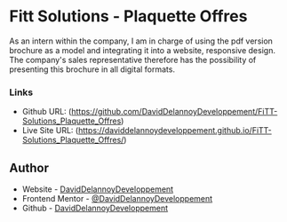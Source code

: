 # Fitt Solutions - Plaquette Offres

As an intern within the company, I am in charge of using the pdf version brochure as a model and integrating it into a website, responsive design. The company's sales representative therefore has the possibility of presenting this brochure in all digital formats.

### Links

- Github URL: (https://github.com/DavidDelannoyDeveloppement/FiTT-Solutions_Plaquette_Offres)
- Live Site URL: (https://daviddelannoydeveloppement.github.io/FiTT-Solutions_Plaquette_Offres/)

## Author

- Website - [DavidDelannoyDeveloppement](https://daviddelannoydeveloppement.github.io/DDD/index.html)
- Frontend Mentor - [@DavidDelannoyDeveloppement](https://www.frontendmentor.io/profile/DavidDelannoyDeveloppement)
- Github - [DavidDelannoyDeveloppement](https://github.com/DavidDelannoyDeveloppement)
